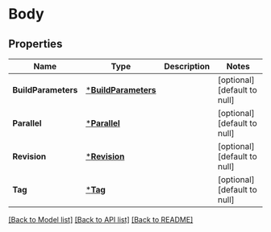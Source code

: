# Body

## Properties
Name | Type | Description | Notes
------------ | ------------- | ------------- | -------------
**BuildParameters** | [***BuildParameters**](BuildParameters.md) |  | [optional] [default to null]
**Parallel** | [***Parallel**](Parallel.md) |  | [optional] [default to null]
**Revision** | [***Revision**](Revision.md) |  | [optional] [default to null]
**Tag** | [***Tag**](Tag.md) |  | [optional] [default to null]

[[Back to Model list]](../README.md#documentation-for-models) [[Back to API list]](../README.md#documentation-for-api-endpoints) [[Back to README]](../README.md)


